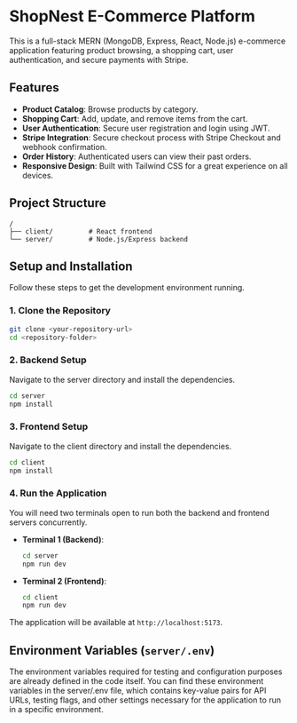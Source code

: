 # ShopNest E-Commerce Platform

This is a full-stack MERN (MongoDB, Express, React, Node.js) e-commerce application featuring product browsing, a shopping cart, user authentication, and secure payments with Stripe.

## Features

-   **Product Catalog**: Browse products by category.
-   **Shopping Cart**: Add, update, and remove items from the cart.
-   **User Authentication**: Secure user registration and login using JWT.
-   **Stripe Integration**: Secure checkout process with Stripe Checkout and webhook confirmation.
-   **Order History**: Authenticated users can view their past orders.
-   **Responsive Design**: Built with Tailwind CSS for a great experience on all devices.

## Project Structure

```
/
├── client/         # React frontend
└── server/         # Node.js/Express backend
```

## Setup and Installation

Follow these steps to get the development environment running.

### 1. Clone the Repository

```bash
git clone <your-repository-url>
cd <repository-folder>
```

### 2. Backend Setup

Navigate to the server directory and install the dependencies.

```bash
cd server
npm install
```

### 3. Frontend Setup

Navigate to the client directory and install the dependencies.

```bash
cd client
npm install
```

### 4. Run the Application

You will need two terminals open to run both the backend and frontend servers concurrently.

-   **Terminal 1 (Backend)**:
    ```bash
    cd server
    npm run dev
    ```
-   **Terminal 2 (Frontend)**:
    ```bash
    cd client
    npm run dev
    ```

The application will be available at `http://localhost:5173`.

## Environment Variables (`server/.env`)
The environment variables required for testing and configuration purposes are already defined in the code itself. You can find these environment variables in the server/.env file, which contains key-value pairs for API URLs, testing flags, and other settings necessary for the application to run in a specific environment.